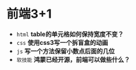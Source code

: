 # 前端3+1
- `html` **table的单元格如何保持宽度不变？**
- `css` **使用css3写一个拆盲盒的动画**
- `js` **写一个方法保留小数点后面的几位**
- `软技能` **鸿蒙已经开源，前端可以做些什么？**


